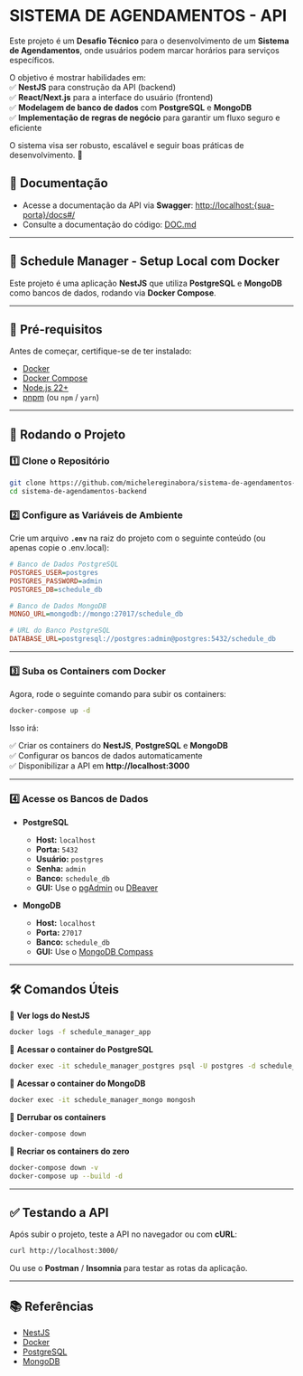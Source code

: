 # **SISTEMA DE AGENDAMENTOS - API**  

Este projeto é um **Desafio Técnico** para o desenvolvimento de um **Sistema de Agendamentos**, onde usuários podem marcar horários para serviços específicos.  

O objetivo é mostrar habilidades em:  
✅ **NestJS** para construção da API (backend)  
✅ **React/Next.js** para a interface do usuário (frontend)  
✅ **Modelagem de banco de dados** com **PostgreSQL** e **MongoDB**  
✅ **Implementação de regras de negócio** para garantir um fluxo seguro e eficiente  

O sistema visa ser robusto, escalável e seguir boas práticas de desenvolvimento. 🚀

## 📖 Documentação  

- Acesse a documentação da API via **Swagger**: [http://localhost:{sua-porta}/docs#/](http://localhost:{sua-porta}/docs#/)  
- Consulte a documentação do código: [DOC.md](https://github.com/michelereginabora/sistema-de-agendamentos-backend/blob/main/DOC.md)  


-----------

## **📌 Schedule Manager - Setup Local com Docker**

Este projeto é uma aplicação **NestJS** que utiliza **PostgreSQL** e **MongoDB** como bancos de dados, rodando via **Docker Compose**.

---

## **🔧 Pré-requisitos**
Antes de começar, certifique-se de ter instalado:

- [Docker](https://www.docker.com/)
- [Docker Compose](https://docs.docker.com/compose/)
- [Node.js 22+](https://nodejs.org/)
- [pnpm](https://pnpm.io/) (ou `npm` / `yarn`)

---

## **🚀 Rodando o Projeto**
### **1️⃣ Clone o Repositório**
```sh
git clone https://github.com/michelereginabora/sistema-de-agendamentos-backend.git
cd sistema-de-agendamentos-backend
```

### **2️⃣ Configure as Variáveis de Ambiente**
Crie um arquivo **`.env`** na raiz do projeto com o seguinte conteúdo (ou apenas copie o .env.local):

```ini
# Banco de Dados PostgreSQL
POSTGRES_USER=postgres
POSTGRES_PASSWORD=admin
POSTGRES_DB=schedule_db

# Banco de Dados MongoDB
MONGO_URL=mongodb://mongo:27017/schedule_db

# URL do Banco PostgreSQL
DATABASE_URL=postgresql://postgres:admin@postgres:5432/schedule_db
```

---

### **3️⃣ Suba os Containers com Docker**
Agora, rode o seguinte comando para subir os containers:

```sh
docker-compose up -d
```

Isso irá:

✅ Criar os containers do **NestJS**, **PostgreSQL** e **MongoDB**  
✅ Configurar os bancos de dados automaticamente  
✅ Disponibilizar a API em **http://localhost:3000**

---

### **4️⃣ Acesse os Bancos de Dados**
- **PostgreSQL**
  - **Host:** `localhost`
  - **Porta:** `5432`
  - **Usuário:** `postgres`
  - **Senha:** `admin`
  - **Banco:** `schedule_db`
  - **GUI:** Use o [pgAdmin](https://www.pgadmin.org/) ou [DBeaver](https://dbeaver.io/)

- **MongoDB**
  - **Host:** `localhost`
  - **Porta:** `27017`
  - **Banco:** `schedule_db`
  - **GUI:** Use o [MongoDB Compass](https://www.mongodb.com/try/download/compass)

---

## **🛠️ Comandos Úteis**
📌 **Ver logs do NestJS**  
```sh
docker logs -f schedule_manager_app
```

📌 **Acessar o container do PostgreSQL**  
```sh
docker exec -it schedule_manager_postgres psql -U postgres -d schedule_db
```

📌 **Acessar o container do MongoDB**  
```sh
docker exec -it schedule_manager_mongo mongosh
```

📌 **Derrubar os containers**  
```sh
docker-compose down
```

📌 **Recriar os containers do zero**  
```sh
docker-compose down -v
docker-compose up --build -d
```

---

## **✅ Testando a API**
Após subir o projeto, teste a API no navegador ou com **cURL**:

```sh
curl http://localhost:3000/
```

Ou use o **Postman** / **Insomnia** para testar as rotas da aplicação.

---

## **📚 Referências**
- [NestJS](https://nestjs.com/)
- [Docker](https://www.docker.com/)
- [PostgreSQL](https://www.postgresql.org/)
- [MongoDB](https://www.mongodb.com/)
